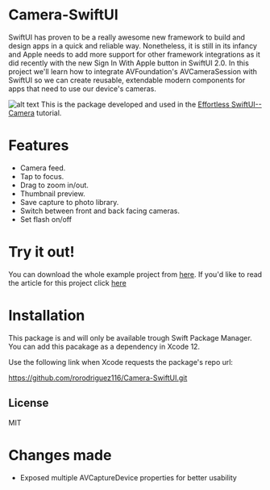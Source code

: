 # Camera-SwiftUI

SwiftUI has proven to be a really awesome new framework to build and design apps in a quick and reliable way. Nonetheless, it is still in its infancy and Apple needs to add more support for other framework integrations as it did recently with the new Sign In With Apple button in SwiftUI 2.0. In this project we'll learn how to integrate AVFoundation's AVCameraSession with SwiftUI so we can create reusable, extendable modern components for apps that need to use our device's cameras.

![alt text](https://cdn-images-1.medium.com/max/2600/1*dQ6PJ2f9GfIO3iuKDNZxqA.png)
This is the package developed and used in the [Effortless SwiftUI-- Camera](https://rorodriguez116.medium.com/effortless-swiftui-camera-d7a74abde37e) tutorial.


# Features
- Camera feed.
- Tap to focus.
- Drag to zoom in/out.
- Thumbnail preview.
- Save capture to photo library.
- Switch between front and back facing cameras.
- Set flash on/off

# Try it out!
You can download the whole example project from [here](https://github.com/rorodriguez116/SwiftCamera). If you'd like to read the article for this project click [here](https://rorodriguez116.medium.com/effortless-swiftui-camera-d7a74abde37e)

# Installation
This package is and will only be available trough Swift Package Manager. You can add this pacakage as a dependency in Xcode 12.

Use the following link when Xcode requests the package's repo url:

https://github.com/rorodriguez116/Camera-SwiftUI.git 

License
----

MIT

# Changes made
- Exposed multiple AVCaptureDevice properties for better usability
